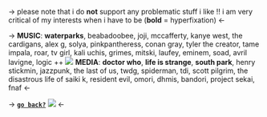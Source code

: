 -> please note that i do **not** support any problematic stuff i like !! i am very critical of my interests when i have to be (**bold** = hyperfixation) <-

-> **MUSIC**: **waterparks**, beabadoobee, joji, mccafferty, kanye west, the cardigans, alex g, solya, pinkpantheress, conan gray, tyler the creator, tame impala, roar, tv girl, kali uchis, grimes, mitski, laufey, eminem, soad, avril lavigne, logic ++
![](https://media.discordapp.net/attachments/999986008307269732/1200920525459947561/IMG_0525.png?ex=65c7ef65&is=65b57a65&hm=1360fa89da57ea32cbc0189678dd2cb8676fe14065c09d68fdce7842d7f705eb&)
**MEDIA**: **doctor who**, **life is strange**, **south park**, henry stickmin, jazzpunk, the last of us, twdg, spiderman, tdi, scott pilgrim, the disastrous life of saiki k, resident evil, omori, dhmis, bandori, project sekai, fnaf <-

-> [**`go back?`**](https://rentry.co/badwoIfbay) ![](https://media.discordapp.net/attachments/999986008307269732/1200913147108790372/IMG_0514.gif?ex=65c7e886&is=65b57386&hm=f89d9eaa908b806370d551993d5aa16b69bc2639447470f523396782a38f94a1&) <-